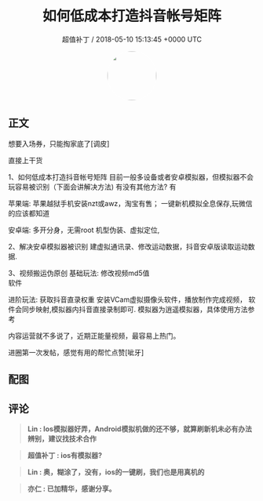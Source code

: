 <h1 align="center">如何低成本打造抖音帐号矩阵</h1>
<p align="center">
    <a>超值补丁 / 2018-05-10 15:13:45 &#43;0000 UTC</a>
</p>

<div align="center">
    <img src="https://images.zsxq.com/FsCkB0rcZIXbId1_kIr9AohoXKJl?e=1590940799&amp;token=kIxbL07-8jAj8w1n4s9zv64FuZZNEATmlU_Vm6zD:sRDm_a_-RjGcs5iNv9I1-u85o0c=" width="100" height="100" style="border:1px solid;border-radius:50%; color:#ffffff"/>
</div>

## 正文

<div>
 
想要入场券，只能掏家底了[调皮]

直接上干货

1、如何低成本打造抖音帐号矩阵
目前一般多设备或者安卓模拟器，但模拟器不会玩容易被识别（下面会讲解决方法)
有没有其他方法? 有

苹果端: 
苹果越狱手机安装nzt或awz，淘宝有售；
一键新机模拟全息保存,玩微信的应该都知道 

安卓端: 
多开分身，无需root 机型伪装、虚拟定位,
 

 
2、解决安卓模拟器被识别
建虚拟通讯录、修改运动数据，抖音安卓版读取运动数据.


3、视频搬运伪原创
基础玩法: 修改视频md5值   
软件 

进阶玩法: 获取抖音直录权重
安装VCam虚拟摄像头软件，播放制作完成视频，
软件会同步映射,模拟器内抖音直接录制即可.
模拟器为逍遥模拟器，具体使用方法参考


内容运营就不多说了，近期正能量视频，最容易上热门。

进圈第一次发帖，感觉有用的帮忙点赞[呲牙]
</div>

## 配图
<div class="image" align="center">

</div>

## 评论

<div align="left">
<div>

<blockquote >
<span> <strong>Lin : Ios模拟器好弄，Android模拟机做的还不够，就算刷新机未必有办法辨别，建议找技术合作 </strong></span>
</blockquote>

<blockquote >
<span> <strong>超值补丁 : ios有模拟器? </strong></span>
</blockquote>

<blockquote >
<span> <strong>Lin : 奥，糊涂了，没有，ios的一键刷，我们也是用真机的 </strong></span>
</blockquote>

<blockquote >
<span> <strong>亦仁 : 已加精华，感谢分享。 </strong></span>
</blockquote>

</div>
</div>